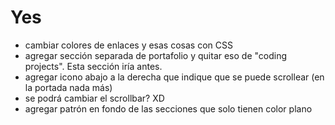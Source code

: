 
# Yes

<!-- * redondear bordes de los divs dentro de los containers -->
<!-- * poner titulo en todas las secciones -->
<!-- * extender bio -->
<!-- * extender información en la sección de contenidos -->
<!-- * mejorar de alguna forma la sección de contacto [No sé que más poner xDD] -->
<!-- * agregar navbar -->
<!-- * agregar footer -->
<!-- * resolver bug de que el viewport al menos debería ser el tamaño de los componentes internos -->
<!-- * agregar sombras a cards y divs -->
<!-- * crear favicon -->
<!-- * hacer imagenes personalizadas -->
  <!-- * portada -->
  <!-- * quizá avatar de la portada -->
  <!-- * contenidos -->
  <!-- * caming content -->
  <!-- * personal -->
  <!-- * coding projects -->

* cambiar colores de enlaces y esas cosas con CSS
* agregar sección separada de portafolio y quitar eso de "coding projects". Esta sección iría antes.
* agregar icono abajo a la derecha que indique que se puede scrollear (en la portada nada más)
* se podrá cambiar el scrollbar? XD
* agregar patrón en fondo de las secciones que solo tienen color plano
